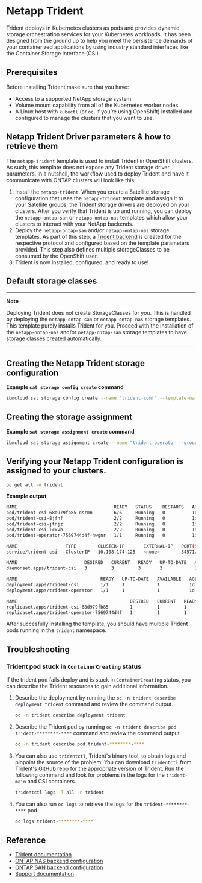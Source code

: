 # Netapp Trident

Trident deploys in Kubernetes clusters as pods and provides dynamic storage orchestration services for your Kubernetes workloads. It has been designed from the ground up to help you meet the persistence demands of your containerized applications by using industry standard interfaces like the Container Storage Interface (CSI).

## Prerequisites

Before installing Trident make sure that you have:
   * Access to a supported NetApp storage system.
   * Volume mount capability from all of the Kubernetes worker nodes.
   * A Linux host with `kubectl` (or `oc`, if you’re using OpenShift) installed and configured to manage the clusters that you want to use.

## Netapp Trident Driver parameters & how to retrieve them

The `netapp-trident` template is used to install Trident in OpenShift clusters. As such, this template does not expose any Trident storage driver parameters. In a nutshell, the workflow used to deploy Trident and have it communicate with ONTAP clusters will look like this:

1. Install the `netapp-trident`. When you create a Satellite storage configuration that uses the `netapp-trident` template and assign it to your Satellite groups, the Trident storage drivers are deployed on your clusters. After you verify that Trident is up and running, you can deploy the `netapp-ontap-san` or `netapp-ontap-nas` templates which allow your clusters to interact with your NetApp backends.
2. Deploy the `netapp-ontap-san` and/or `netapp-ontap-nas` storage templates. As part of this step, a [Trident backend](https://netapp-trident.readthedocs.io/en/stable-v21.04/kubernetes/operations/tasks/backends/index.html) is created for the respective protocol and configured based on the template parameters provided. This step also defines multiple storageClasses to be consumed by the OpenShift user.
3. Trident is now installed, configured, and ready to use!

## Default storage classes

---
**Note**
   
Deploying Trident does not create StorageClasses for you. This is handled by deploying the `netapp-ontap-san` or `netapp-ontap-nas` storage templates. This template purely installs Trident for you. Proceed with the installation of the `netapp-ontap-nas` and/or `netapp-ontap-san` storage templates to have storage classes created automatically.

---
     
## Creating the Netapp Trident storage configuration


**Example `sat storage config create` command**

```sh
ibmcloud sat storage config create --name "trident-conf" --template-name "netapp-trident" --template-version "21.04"
```

## Creating the storage assignment

**Example `sat storage assignment create` command**

```sh
ibmcloud sat storage assignment create --name "trident-operator --group <group name> --config "trident-conf"
```

## Verifying your Netapp Trident configuration is assigned to your clusters.

```sh
oc get all -n trident
```

**Example output**

```sh
NAME                                    READY   STATUS    RESTARTS   AGE
pod/trident-csi-68d979fb85-dsrmn        6/6     Running   0          1d
pod/trident-csi-8jfhf                   2/2     Running   0          1d
pod/trident-csi-jtnjz                   2/2     Running   0          1d
pod/trident-csi-lcxvh                   2/2     Running   0          1d
pod/trident-operator-7569744d4f-hwgnr   1/1     Running   0          1d

NAME                  TYPE        CLUSTER-IP       EXTERNAL-IP   PORT(S)              AGE
service/trident-csi   ClusterIP   10.108.174.125   <none>        34571/TCP,9220/TCP   1d

NAME                         DESIRED   CURRENT   READY   UP-TO-DATE   AVAILABLE   NODE SELECTOR                                     AGE
daemonset.apps/trident-csi   3         3         3       3            3           kubernetes.io/arch=amd64,kubernetes.io/os=linux   1d

NAME                               READY   UP-TO-DATE   AVAILABLE   AGE
deployment.apps/trident-csi        1/1     1            1           1d
deployment.apps/trident-operator   1/1     1            1           1d

NAME                                          DESIRED   CURRENT   READY   AGE
replicaset.apps/trident-csi-68d979fb85        1         1         1       1d
replicaset.apps/trident-operator-7569744d4f   1         1         1       1d
```

After succesfully installing the template, you should have multiple Trident pods running in the `trident` namespace.

## Troubleshooting

### Trident pod stuck in `ContainerCreating` status

If the trident pod fails deploy and is stuck in `ContainerCreating` status, you can describe the Trident resources to gain additional information.

1. Describe the deployment by running the `oc -n trident describe deployment trident` command and review the command output.
   ```sh
   oc -n trident describe deployment trident
   ```
2. Describe the Trident pod by running `oc -n trident describe pod trident-********-****` command and review the command output.
   ```sh
   oc -n trident describe pod trident-********-****
   ```
3. You can also use `tridentctl`, Trident's binary tool, to obtain logs and pinpoint the source of the problem. You can download `tridentctl` from [Trident's GitHub repo](https://github.com/NetApp/trident/releases) for the appropriate version of Trident. Run the following command and look for problems in the logs for the `trident-main` and CSI containers.
   ```sh
   tridentctl logs -l all -n trident
   ```
4. You can also run `oc logs` to retrieve the logs for the `trident-********-****` pod.
   ```sh
   oc logs trident-********-****
   ```
 

## Reference

- [Trident documentation](https://netapp-trident.readthedocs.io/en/stable-v21.04/introduction.html)
- [ONTAP NAS backend configuration](https://netapp-trident.readthedocs.io/en/stable-v21.04/kubernetes/operations/tasks/backends/ontap/ontap-nas/index.html)
- [ONTAP SAN backend configuration](https://netapp-trident.readthedocs.io/en/stable-v21.04/kubernetes/operations/tasks/backends/ontap/ontap-san/index.html)
- [Support documentation](https://netapp-trident.readthedocs.io/en/stable-v21.04/support/support.html)
